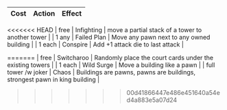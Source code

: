 | Cost | Action | Effect |
| --------- | ------ | ------ |
<<<<<<< HEAD
| free | Infighting | move a partial stack of a tower to another tower |
| 1 any | Failed Plan | Move any pawn next to any owned building |
| 1 each | Conspire | Add +1 attack die to last attack |

=======
| free | Switcharoo | Randomly place the court cards under the existing towers |
| 1 each | Wild Surge | Move a building like a pawn |
| full tower /w joker | Chaos | Buildings are pawns, pawns are buildings, strongest pawn in king building |
>>>>>>> 00d41866447e486e451640a54ed4a883e5a07d24
